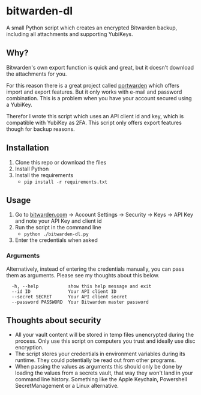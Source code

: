 # bitwarden-dl

A small Python script which creates an encrypted Bitwarden backup, including all attachments and supporting YubiKeys.

## Why?

Bitwarden's own export function is quick and great, but it doesn't download the attachments for you.

For this reason there is a great project called [portwarden](https://github.com/vwxyzjn/portwarden) which offers import and export features. But it only works with e-mail and password combination. This is a problem when you have your account secured using a YubiKey.

Therefor I wrote this script which uses an API client id and key, which is compatible with YubiKey as 2FA. This script only offers export features though for backup reasons.

## Installation

1. Clone this repo or download the files
1. Install Python 
1. Install the requirements
   * `pip install -r requirements.txt`

## Usage

1. Go to [bitwarden.com](https://bitwarden.com) -> Account Settings -> Security -> Keys -> API Key and note your API Key and client id
1. Run the script in the command line
    * `python ./bitwarden-dl.py`
1. Enter the credentials when asked 

### Arguments

Alternatively, instead of entering the credentials manually, you can pass them as arguments. Please see my thoughts about this below.

```commandline
  -h, --help           show this help message and exit
  --id ID              Your API client ID
  --secret SECRET      Your API client secret
  --password PASSWORD  Your Bitwarden master password
```

## Thoughts about security

* All your vault content will be stored in temp files unencrypted during the process. Only use this script on computers you trust and ideally use disc encryption.
* The script stores your credentials in environment variables during its runtime. They could potentially be read out from other programs.
* When passing the values as arguments this should only be done by loading the values from a secrets vault, that way they won't land in your command line history.  Something like the Apple Keychain, Powershell SecretManagement or a Linux alternative.